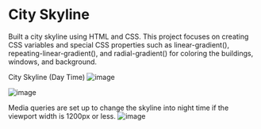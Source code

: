 # City Skyline
Built a city skyline using HTML and CSS. This project focuses on creating CSS variables and special CSS properties such as linear-gradient(), repeating-linear-gradient(), and radial-gradient() for coloring the buildings, windows, and background.

City Skyline (Day Time)
![image](https://github.com/kylehraja/CitySkyline/assets/140476247/d1594651-02f9-49ca-86ff-3e098ddaceb2)


![image](https://github.com/kylehraja/CitySkyline/assets/140476247/526ccd6f-3cab-42b6-8d70-25f49fdd41e8)


Media queries are set up to change the skyline into night time if the viewport width is 1200px or less.
![image](https://github.com/kylehraja/CitySkyline/assets/140476247/1500b49f-c696-413d-9025-a3c8b07dacbf)


